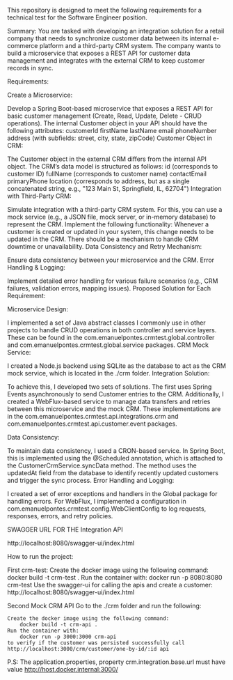 This repository is designed to meet the following requirements for a technical test for the Software Engineer position.

Summary: You are tasked with developing an integration solution for a retail company that needs to synchronize customer data between its internal e-commerce platform and a third-party CRM system. The company wants to build a microservice that exposes a REST API for customer data management and integrates with the external CRM to keep customer records in sync.

Requirements:

Create a Microservice:

Develop a Spring Boot-based microservice that exposes a REST API for basic customer management (Create, Read, Update, Delete - CRUD operations).
The internal Customer object in your API should have the following attributes:
customerId
firstName
lastName
email
phoneNumber
address (with subfields: street, city, state, zipCode)
Customer Object in CRM:

The Customer object in the external CRM differs from the internal API object. The CRM’s data model is structured as follows:
id (corresponds to customer ID)
fullName (corresponds to customer name)
contactEmail
primaryPhone
location (corresponds to address, but as a single concatenated string, e.g., "123 Main St, Springfield, IL, 62704")
Integration with Third-Party CRM:

Simulate integration with a third-party CRM system. For this, you can use a mock service (e.g., a JSON file, mock server, or in-memory database) to represent the CRM.
Implement the following functionality:
Whenever a customer is created or updated in your system, this change needs to be updated in the CRM.
There should be a mechanism to handle CRM downtime or unavailability.
Data Consistency and Retry Mechanism:

Ensure data consistency between your microservice and the CRM.
Error Handling & Logging:

Implement detailed error handling for various failure scenarios (e.g., CRM failures, validation errors, mapping issues).
Proposed Solution for Each Requirement:

Microservice Design:

I implemented a set of Java abstract classes I commonly use in other projects to handle CRUD operations in both controller and service layers. These can be found in the com.emanuelpontes.crmtest.global.controller and com.emanuelpontes.crmtest.global.service packages.
CRM Mock Service:

I created a Node.js backend using SQLite as the database to act as the CRM mock service, which is located in the ./crm folder.
Integration Solution:

To achieve this, I developed two sets of solutions. The first uses Spring Events asynchronously to send Customer entries to the CRM. Additionally, I created a WebFlux-based service to manage data transfers and retries between this microservice and the mock CRM. These implementations are in the com.emanuelpontes.crmtest.api.integrations.crm and com.emanuelpontes.crmtest.api.customer.event packages.

Data Consistency:

To maintain data consistency, I used a CRON-based service. In Spring Boot, this is implemented using the @Scheduled annotation, which is attached to the CustomerCrmService.syncData method. The method uses the updatedAt field from the database to identify recently updated customers and trigger the sync process.
Error Handling and Logging:

I created a set of error exceptions and handlers in the Global package for handling errors. For WebFlux, I implemented a configuration in com.emanuelpontes.crmtest.config.WebClientConfig to log requests, responses, errors, and retry policies.


SWAGGER URL FOR THE Integration API

http://localhost:8080/swagger-ui/index.html

How to run the project:

First crm-test: 
    Create the docker image using the following command:
        docker build -t crm-test .
    Run the container with:
        docker run -p 8080:8080 crm-test 
    Use the swagger-ui for calling the apis and create a customer:
        http://localhost:8080/swagger-ui/index.html

Second Mock CRM API
    Go to the ./crm folder and run the following:

    Create the docker image using the following command:
        docker build -t crm-api .
    Run the container with:
        docker run -p 3000:3000 crm-api 
    to verify if the customer was persisted successfully call http://localhost:3000/crm/customer/one-by-id/:id api
    
P.S: The application.properties, property crm.integration.base.url must have value http://host.docker.internal:3000/
